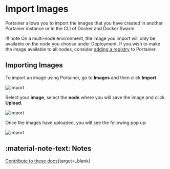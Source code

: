 # Import Images

Portainer allows you to import the images that you have created in another Portainer instance or in the CLI of Docker and Docker Swarm.

!!! note
    On a multi-node environment, the image you import will only be available on the node you choose under Deployment. If you wish to make the image available to all nodes, consider [adding a registry](/v2.0/registries/connect/) to Portainer.

## Importing Images

To import an image using Portainer, go to <b>Images</b> and then click <b>Import</b>.

![import](assets/import-1.png)

Select your <b>image</b>, select the <b>node</b> where you will save the image and click <b>Upload</b>.

![import](assets/import-2.png)

Once the images have uploaded, you will see the following pop up:

![import](assets/import-3.png)

## :material-note-text: Notes

[Contribute to these docs](https://github.com/portainer/portainer-docs/blob/master/contributing.md){target=_blank}